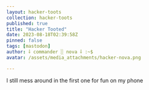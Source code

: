 ```yaml
---
layout: hacker-toots
collection: hacker-toots
published: true
title: "Hacker Tooted"
date: 2023-08-18T02:39:58Z
pinned: false
tags: [mastodon]
author: ⸸ commander ░ nova ⸸ :~$
avatar: /assets/media_attachments/hacker-nova.png

---
```


<p>I still mess around in the first one for fun on my phone</p>


